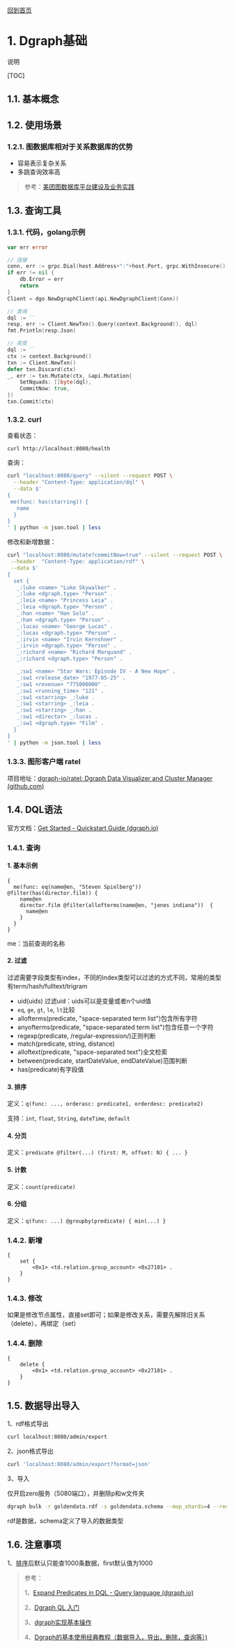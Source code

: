 [回到首页](../README.md)

# 1. Dgraph基础

说明

[TOC]

## 1.1. 基本概念

## 1.2. 使用场景

### 1.2.1. 图数据库相对于关系数据库的优势

- 容易表示复杂关系
- 多跳查询效率高

> 参考：[美团图数据库平台建设及业务实践](https://tech.meituan.com/2021/04/01/nebula-graph-practice-in-meituan.html)

## 1.3. 查询工具

### 1.3.1. 代码，golang示例

```go
var err error

// 连接
conn, err := grpc.Dial(host.Address+":"+host.Port, grpc.WithInsecure())
if err != nil {
    db.Error = err
    return
}
Client = dgo.NewDgraphClient(api.NewDgraphClient(Conn))

// 查询
dql := ``
resp, err := Client.NewTxn().Query(context.Background(), dql)
fmt.Println(resp.Json)

// 突变
dql := ``
ctx := context.Background()
txn := Client.NewTxn()
defer txn.Discard(ctx)
_, err := txn.Mutate(ctx, &api.Mutation{
    SetNquads: []byte(dql),
    CommitNow: true,
})
txn.Commit(ctx)
```

### 1.3.2. curl

查看状态：

```
curl http://localhost:8080/health
```



查询：

```bash
curl "localhost:8080/query" --silent --request POST \
  --header "Content-Type: application/dql" \
  --data $'
{
 me(func: has(starring)) {
   name
  }
}
' | python -m json.tool | less
```



修改和新增数据：

```bash
curl "localhost:8080/mutate?commitNow=true" --silent --request POST \
 --header  "Content-Type: application/rdf" \
 --data $'
{
  set {
   _:luke <name> "Luke Skywalker" .
   _:luke <dgraph.type> "Person" .
   _:leia <name> "Princess Leia" .
   _:leia <dgraph.type> "Person" .
   _:han <name> "Han Solo" .
   _:han <dgraph.type> "Person" .
   _:lucas <name> "George Lucas" .
   _:lucas <dgraph.type> "Person" .
   _:irvin <name> "Irvin Kernshner" .
   _:irvin <dgraph.type> "Person" .
   _:richard <name> "Richard Marquand" .
   _:richard <dgraph.type> "Person" .

   _:sw1 <name> "Star Wars: Episode IV - A New Hope" .
   _:sw1 <release_date> "1977-05-25" .
   _:sw1 <revenue> "775000000" .
   _:sw1 <running_time> "121" .
   _:sw1 <starring> _:luke .
   _:sw1 <starring> _:leia .
   _:sw1 <starring> _:han .
   _:sw1 <director> _:lucas .
   _:sw1 <dgraph.type> "Film" .
  }
}
' | python -m json.tool | less

```



### 1.3.3. 图形客户端 ratel

项目地址：[dgraph-io/ratel: Dgraph Data Visualizer and Cluster Manager (github.com)](https://github.com/dgraph-io/ratel)

## 1.4. DQL语法

官方文档：[Get Started - Quickstart Guide (dgraph.io)](https://dgraph.io/docs/get-started/)

### 1.4.1. 查询

#### 1.  基本示例

```dql
{
  me(func: eq(name@en, "Steven Spielberg")) @filter(has(director.film)) {
    name@en
    director.film @filter(allofterms(name@en, "jones indiana"))  {
      name@en
    }
  }
}
```

me：当前查询的名称

#### 2. 过滤

过滤需要字段类型有index，不同的index类型可以过滤的方式不同，常用的类型有term/hash/fulltext/trigram

- uid(uids) 过滤uid：uids可以是变量或者n个uid值
- `eq`, `ge`, `gt`, `le`, `lt`比较
- allofterms(predicate, "space-separated term list")包含所有字符
- anyofterms(predicate, "space-separated term list")包含任意一个字符
- regexp(predicate, /regular-expression/)正则判断
- match(predicate, string, distance)
- alloftext(predicate, "space-separated text")全文检索
- between(predicate, startDateValue, endDateValue)范围判断
- has(predicate)有字段值

#### 3. 排序

定义：`q(func: ..., orderasc: predicate1, orderdesc: predicate2)`

支持：`int`, `float`, `String`, `dateTime`, `default`

#### 4. 分页

定义：`predicate @filter(...) (first: M, offset: N) { ... }`

#### 5. 计数

定义：`count(predicate)`

#### 6. 分组

定义：`q(func: ...) @groupby(predicate) { min(...) }`

### 1.4.2. 新增

```dql
{
    set {
		<0x1> <td.relation.group_account> <0x27101> .
    }
}
```

### 1.4.3. 修改

如果是修改节点属性，直接set即可；如果是修改关系，需要先解除旧关系（delete），再绑定（set）

### 1.4.4. 删除

```dql
{
    delete {
		<0x1> <td.relation.group_account> <0x27101> .
    }
}
```



## 1.5. 数据导出导入

1、rdf格式导出

```bash
curl localhost:8080/admin/export
```

2、json格式导出

```bash
curl 'localhost:8080/admin/export?format=json'
```

3、导入

仅开启zero服务（5080端口），并删除p和w文件夹

```bash
dgraph bulk -r goldendata.rdf -s goldendata.schema --map_shards=4 --reduce_shards=1 --zero=localhost:5080
```

rdf是数据，schema定义了导入的数据类型

## 1.6. 注意事项

1、[排序](https://dgraph.io/docs/query-language/sorting/)后默认只能查1000条数据，first默认值为1000



> 参考：
>
> 1、[Expand Predicates in DQL - Query language (dgraph.io)](https://dgraph.io/docs/query-language/expand-predicates/)
>
> 2、[Dgraph QL 入门](https://juejin.cn/post/6844903598581612557)
>
> 3、[dgraph实现基本操作](https://www.cnblogs.com/wangha/p/10467915.html)
>
> 4、[Dgraph的基本使用经典教程（数据导入，导出，删除，查询等）)](https://codeleading.com/article/41964542945/)

